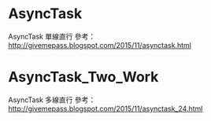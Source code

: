 # AsyncTask
AsyncTask 單線直行
參考：http://givemepass.blogspot.com/2015/11/asynctask.html

# AsyncTask_Two_Work
AsyncTask 多線直行
參考：http://givemepass.blogspot.com/2015/11/asynctask_24.html
